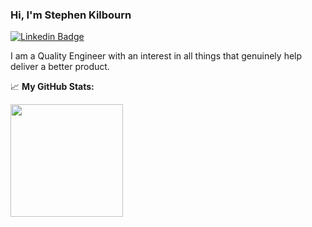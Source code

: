 ### Hi, I'm Stephen Kilbourn
[![Linkedin Badge](https://img.shields.io/badge/-LinkedIn-0e76a8?style=flat-square&logo=Linkedin&logoColor=white)](https://linkedin.com/in/stephenkilbourn/)


I am a Quality Engineer with an interest in all things that genuinely help deliver a better product. 


📈 **My GitHub Stats:**

<p>
  <img height="180em" src="https://github-readme-stats.vercel.app/api/top-langs/?username=stephenkilbourn&show_icons=true&hide_border=true&layout=compact&langs_count=8&theme=dracula"/>
</p>
